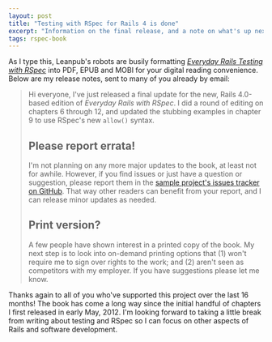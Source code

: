 ```yaml
---
layout: post
title: "Testing with RSpec for Rails 4 is done"
excerpt: "Information on the final release, and a note on what's up next."
tags: rspec-book
---
```


As I type this, Leanpub's robots are busily formatting *[Everyday Rails Testing with RSpec](https://leanpub.com/everydayrailsrspec/)* into PDF, EPUB and MOBI for your digital reading convenience. Below are my release notes, sent to many of you already by email:

> Hi everyone, I've just released a final update for the new, Rails 4.0-based edition of *Everyday Rails with RSpec*. I did a round of editing on chapters 6 through 12, and updated the stubbing examples in chapter 9 to use RSpec's new `allow()` syntax.
>
> ## Please report errata!
>
> I'm not planning on any more major updates to the book, at least not for awhile. However, if you find issues or just have a question or suggestion, please report them in the [sample project's issues tracker on GitHub](https://github.com/everydayrails/rspec_rails_4/issues). That way other readers can benefit from your report, and I can release minor updates as needed.
>
> ## Print version?
>
> A few people have shown interest in a printed copy of the book. My next step is to look into on-demand printing options that (1) won't require me to sign over rights to the work; and (2) aren't seen as competitors with my employer. If you have suggestions please let me know.

Thanks again to all of you who've supported this project over the last 16 months! The book has come a long way since the initial handful of chapters I first released in early May, 2012. I'm looking forward to taking a little break from writing about testing and RSpec so I can focus on other aspects of Rails and software development.